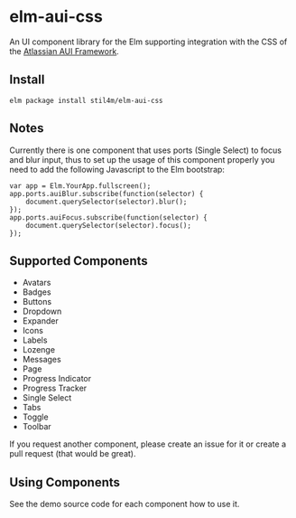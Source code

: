 # elm-aui-css

An UI component library for the Elm supporting integration with the CSS of the [Atlassian AUI Framework](https://docs.atlassian.com/aui).

## Install

```
elm package install stil4m/elm-aui-css
```

## Notes

Currently there is one component that uses ports (Single Select) to focus and blur input,
thus to set up the usage of this component properly you need to add the following Javascript to the Elm bootstrap:

```
var app = Elm.YourApp.fullscreen();
app.ports.auiBlur.subscribe(function(selector) {
    document.querySelector(selector).blur();
});
app.ports.auiFocus.subscribe(function(selector) {
    document.querySelector(selector).focus();
});
```

## Supported Components

* Avatars
* Badges
* Buttons
* Dropdown
* Expander
* Icons
* Labels
* Lozenge
* Messages
* Page
* Progress Indicator
* Progress Tracker
* Single Select
* Tabs
* Toggle
* Toolbar

If you request another component, please create an issue for it or create a pull request (that would be great).

## Using Components

See the demo source code for each component how to use it.
